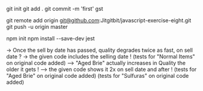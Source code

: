 git init
git add .
git commit -m 'first'
gst

git remote add origin git@github.com:Jitgitbit/javascript-exercise-eight.git
git push -u origin master

npm init
npm install --save-dev jest


-> Once the sell by date has passed, quality degrades twice as fast, on sell date ?  -> the given code includes the selling date !
(tests for "Normal Items" on original code added)
--> "Aged Brie" actually increases in Quality the older it gets ! --> the given code shows it 2x on sell date and after !
(tests for "Aged Brie" on original code added)
(tests for "Sulfuras" on original code added)